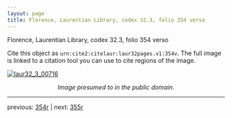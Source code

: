 ```yaml
---
layout: page
title: Florence, Laurentian Library, codex 32.3, folio 354 verso
---
```


Florence, Laurentian Library, codex 32.3, folio 354 verso

Cite this object as `urn:cite2:citelaur:laur32pages.v1:354v`.  The full image is linked to a citation tool you can use to cite regions of the image.

[![laur32_3_00716](http://www.homermultitext.org/iipsrv?IIIF=/project/homer/pyramidal/deepzoom/citelaur/laur32imgs/v1/laur32_3_00716.tif/full/800,/0/default.jpg)](http://www.homermultitext.org/ict2/?urn=urn:cite2:citelaur:laur32imgs.v1:laur32_3_00716) 

<p style="text-align: center; font-style: italic;">Image presumed to in the public domain.</p>

---

previous: [354r](../354r/) | next: [355r](../355r/)